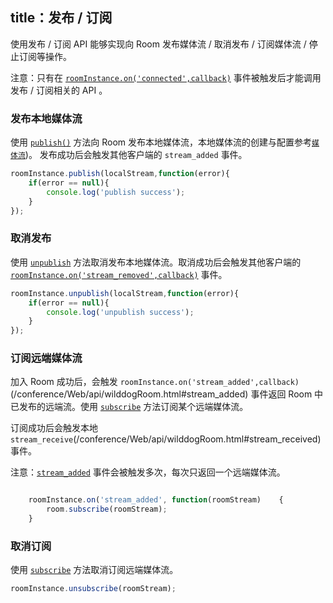 title：发布 / 订阅
---
使用发布 / 订阅 API 能够实现向 Room 发布媒体流 / 取消发布 / 订阅媒体流 / 停止订阅等操作。


注意：只有在 [`roomInstance.on('connected',callback)`](/conference/Web/api/wilddogRoom.html#connected) 事件被触发后才能调用发布 / 订阅相关的 API 。

### 发布本地媒体流
使用 [`publish()`](/conference/Web/api/wilddogRoom.html#publish(localStream)) 方法向 Room 发布本地媒体流，本地媒体流的创建与配置参考[`媒体流`](/conference/Web/guide/1-media-stream.html))。
发布成功后会触发其他客户端的 `stream_added` 事件。

```javascript
roomInstance.publish(localStream,function(error){
	if(error == null){
    	console.log('publish success');
    }
});
```


### 取消发布
使用 [`unpublish`](/conference/Android/api/wilddogRoom.html#unpublish()) 方法取消发布本地媒体流。取消成功后会触发其他客户端的 [`roomInstance.on('stream_removed',callback)`](/conference/Web/api/wilddogRoomr.html#stream_received) 事件。

```javascript
roomInstance.unpublish(localStream,function(error){
	if(error == null){
    	console.log('unpublish success');
    }
});
```

### 订阅远端媒体流
加入 Room 成功后，会触发 `roomInstance.on('stream_added',callback)`(/conference/Web/api/wilddogRoom.html#stream_added) 事件返回 Room 中已发布的远端流。使用 [`subscribe`](/conference/Web/api/wilddogRoom.html#subscribe(roomStream)) 方法订阅某个远端媒体流。

订阅成功后会触发本地 `stream_receive`(/conference/Web/api/wilddogRoom.html#stream_received) 事件。

注意：[`stream_added`](/conference/Web/api/wilddogRoom.html#stream_added)  事件会被触发多次，每次只返回一个远端媒体流。

```javascript

    roomInstance.on('stream_added', function(roomStream)	{
		room.subscribe(roomStream);
    }

```
 

### 取消订阅

使用 [`subscribe`](/conference/Web/api/wilddogRoom.html#unsubscribe(roomStream)) 方法取消订阅远端媒体流。

```javascript
roomInstance.unsubscribe(roomStream);
```